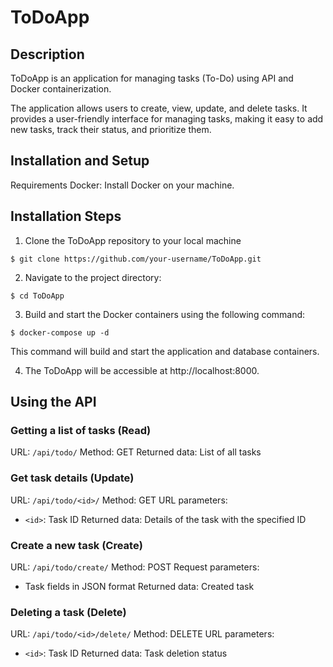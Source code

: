 # ToDoApp

## Description
ToDoApp is an application for managing tasks (To-Do) using API and Docker containerization.

The application allows users to create, view, update, and delete tasks. It provides a user-friendly interface for managing tasks, making it easy to add new tasks, track their status, and prioritize them.

## Installation and Setup

Requirements
Docker: Install Docker on your machine.

## Installation Steps
1. Clone the ToDoApp repository to your local machine
```
$ git clone https://github.com/your-username/ToDoApp.git
```
2. Navigate to the project directory:
```
$ cd ToDoApp
```
3. Build and start the Docker containers using the following command:
```
$ docker-compose up -d
```
This command will build and start the application and database containers.

4. The ToDoApp will be accessible at http://localhost:8000.


## Using the API

### Getting a list of tasks (Read)
URL: `/api/todo/`
Method: GET
Returned data: List of all tasks

### Get task details (Update)
URL: `/api/todo/<id>/`
Method: GET
URL parameters:
- `<id>`: Task ID
Returned data: Details of the task with the specified ID

### Create a new task (Create)
URL: `/api/todo/create/`
Method: POST
Request parameters:
- Task fields in JSON format
Returned data: Created task

### Deleting a task (Delete)
URL: `/api/todo/<id>/delete/`
Method: DELETE
URL parameters:
- `<id>`: Task ID
Returned data: Task deletion status




